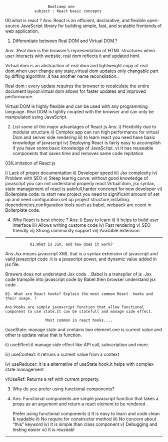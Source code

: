                        Bootcamp one 
                 subject : React basic concepts 

00.what is react ? 
Ans: React is an efficient, declarative, and flexible open-source JavaScript library for building simple, fast, and scalable frontends of web application.

01. Differentiate between Real DOM and Virtual DOM.?
 
Ans: :Real dom is the  browser’s  representation of  HTML   structures.when user  interacts with website, real dom reflects it and updated html.

 Virtual  dom is an abstraction of real dom and lightweight copy of real dom.when user change any state,virtual dom updates only changable part by diffing algorithm .it has another name reconsilation..


Real dom : every  update requires the browser to recalculate the entire document layout.virtual dom allows for faster updates and improved performance.
	
Virtual DOM is highly flexible and can be used with any programming language. Real DOM is tightly coupled with the browser and can only be manipulated using JavaScript.



02. List some of the major advantages of React  js 
Ans:
i)	 Flexibility due to modular structure
ii)	   Complex app can run high performance for virtual Dom and server side rendering 
iii)	 to learn react you need have basic knowledge of javascript
iv)	Deploying React is fairly easy to accomplish if you have some basic knowledge of JavaScript.
v)	It has reuseable components that saves time  and removes same code repitation 

03)Limitation of React js 

i)	Lack of proper documentation
ii)	Developer speed 
iii)	Jsx complexity
iv)	Problem with SEO
v)	Steep learnig curve: without good knowledge of javascript you can not understand properly react.Virtual dom, jsx syntax, state management of react is painfull,harder concenpt for new  developer
vi)	Boilerplate code: to start new project you need to significant amount of set up and need configuration.set up project structure,installing dependencies,configuration tools such as babel, webpack are count in Boilerplate code.

 04) Why React is best choice ? 
   Ans: 
i)	Easy to learn 
ii)	It helps to build user interface
iii)	Allows writing custome code
iv)	Fast rendering
v)	SEO friendly
vi)	Strong community support
vii)	Available extension


******************************************************
               01.What is JSX, and how does it work? 
	       
Ans:Jsx means javascript XML that is a syntax extension of javascript and valid javascript code .it is a javascript power,  and dynamic value added in jsx file.

Browers does not understand Jsx code . .Babel is a transpiler of js .Jsx code transpile  into javascript code by Babel.then browser understand jsx code .

    02. What are React hooks? Explain the most common React  hooks and their usage. ?
    
    Ans:Hooks are simple javascript function that allow functional component to use state.It can be statefull and manage side effect.

                      Most common in react hooks....

   i)useState: manage state and contains two element.one is     current value and other is  update value that is function.
   
   ii) useEffect:it manage side effect like API call, subscription and more.
   
  iii) useContext:  it retruns a current value from a context
  
  iv) useReducer: it is a alternative of useState hook.it helps with complex state management
  
  v)UseRef:  Returns a ref with current property.

03) Why do you prefer using functional components?
4) 
   Ans: Functional components are simple javascript function that takes a props as an argument and return  a react element to be rendered .
   

    Prefer using functional components
i)	It is easy to learn and code clean & readable
ii)	No require for constructor method
iii)	No concern about “this” keyword
iv)	It is simple than class component
v)	Debugging and testing easier
vi)	It is reuseabl 

******************************************************


